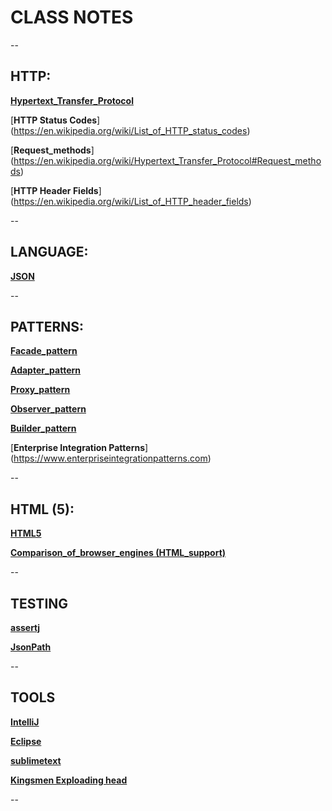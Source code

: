 # CLASS NOTES


--
## HTTP:


[**Hypertext_Transfer_Protocol**](https://en.wikipedia.org/wiki/Hypertext_Transfer_Protocol)

[**HTTP Status Codes**]
(https://en.wikipedia.org/wiki/List_of_HTTP_status_codes)

[**Request_methods**]
(https://en.wikipedia.org/wiki/Hypertext_Transfer_Protocol#Request_methods)

[**HTTP Header Fields**]
(https://en.wikipedia.org/wiki/List_of_HTTP_header_fields)



--
## LANGUAGE:

[**JSON**](https://www.json.org)



--
## PATTERNS:

[**Facade_pattern**](https://en.wikipedia.org/wiki/Facade_pattern)

[**Adapter_pattern**](https://en.wikipedia.org/wiki/Adapter_pattern)

[**Proxy_pattern**](https://en.wikipedia.org/wiki/Proxy_pattern)

[**Observer_pattern**](https://en.wikipedia.org/wiki/Observer_pattern)

[**Builder_pattern**](https://en.wikipedia.org/wiki/Builder_pattern)


[**Enterprise Integration Patterns**]
(https://www.enterpriseintegrationpatterns.com)


--
## HTML (5):


[**HTML5**](https://en.wikipedia.org/wiki/HTML5)

[**Comparison_of_browser_engines (HTML_support)**](https://en.wikipedia.org/wiki/Comparison_of_browser_engines_(HTML_support))

[](https://caniuse.com)

[](https://www.w3schools.com)


--
## TESTING


[**assertj**](http://joel-costigliola.github.io/assertj/index.html)

[**JsonPath**](https://github.com/json-path/JsonPath)



--
## TOOLS


[**IntelliJ**](https://www.jetbrains.com/idea/)

[**Eclipse**](https://www.eclipse.org/eclipseide/)

[**sublimetext**](https://www.sublimetext.com)




[**Kingsmen Exploading head**](https://www.youtube.com/watch?v=ZD24VY0YWdQ)

--
